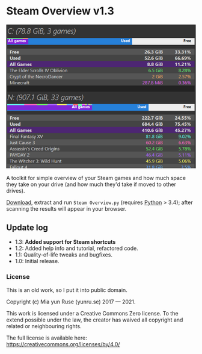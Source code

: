 # Steam Overview v1.3
![A screenshot of Steam Overview open in the browser.](animation.gif)

A toolkit for simple overview of your Steam games and how much space they take on your drive (and how much they'd take if moved to other drives).

[Download], extract and run `Steam Overview.py` (requires [Python] > 3.4); after scanning the results will appear in your browser.

## Update log
- 1.3: **Added support for Steam shortcuts**
- 1.2: Added help info and tutorial, refactored code.
- 1.1: Quality-of-life tweaks and bugfixes.
- 1.0: Initial release.

[Download]: https://github.com/yunruse/Steam-Overview/archive/master.zip "Steam-Overview-master.zip"
[Python]: https://www.python.org/downloads/ "Python download site"

### License

This is an old work, so I put it into public domain.

Copyright (c) Mia yun Ruse (yunru.se) 2017 — 2021.

This work is licensed under a Creative Commons Zero license.
To the extend possible under the law, the creator has waived all copyright
and related or neighbouring rights.

The full license is available here:
https://creativecommons.org/licenses/by/4.0/
